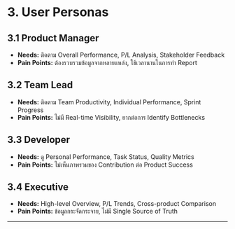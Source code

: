 # 3. User Personas

## 3.1 Product Manager
- **Needs:** ติดตาม Overall Performance, P/L Analysis, Stakeholder Feedback
- **Pain Points:** ต้องรวบรวมข้อมูลจากหลายแหล่ง, ใช้เวลานานในการทำ Report

## 3.2 Team Lead
- **Needs:** ติดตาม Team Productivity, Individual Performance, Sprint Progress
- **Pain Points:** ไม่มี Real-time Visibility, ยากต่อการ Identify Bottlenecks

## 3.3 Developer
- **Needs:** ดู Personal Performance, Task Status, Quality Metrics
- **Pain Points:** ไม่เห็นภาพรวมของ Contribution ต่อ Product Success

## 3.4 Executive
- **Needs:** High-level Overview, P/L Trends, Cross-product Comparison
- **Pain Points:** ข้อมูลกระจัดกระจาย, ไม่มี Single Source of Truth

---
